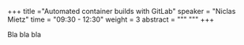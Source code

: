+++
title ="Automated container builds with GitLab"
speaker = "Niclas Mietz"
time = "09:30 - 12:30"
weight = 3
abstract = """
"""
+++


Bla bla bla